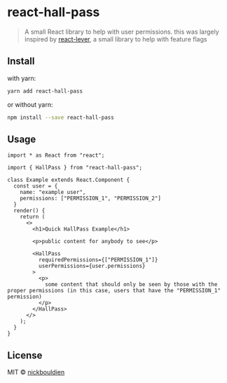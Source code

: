 # react-hall-pass

> A small React library to help with user permissions. this was largely inspired by [react-lever](https://github.com/medipass/react-lever), a small library to help with feature flags

## Install

with yarn:
```bash
yarn add react-hall-pass
```

or without yarn:
```bash
npm install --save react-hall-pass
```

## Usage

```tsx
import * as React from "react";

import { HallPass } from "react-hall-pass";

class Example extends React.Component {
  const user = {
    name: "example user",
    permissions: ["PERMISSION_1", "PERMISSION_2"]
  }
  render() {
    return (
      <>
        <h1>Quick HallPass Example</h1>

        <p>public content for anybody to see</p>

        <HallPass
          requiredPermissions={["PERMISSION_1"]}
          userPermissions={user.permissions}
        >
          <p>
            some content that should only be seen by those with the proper permissions (in this case, users that have the "PERMISSION_1" permission)
          </p>
        </HallPass>
      </>
    );
  }
}
```

## License

MIT © [nickbouldien](https://github.com/nickbouldien)
